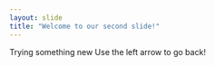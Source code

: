 ```yaml
---
layout: slide
title: "Welcome to our second slide!"
---
```

Trying something new
Use the left arrow to go back!